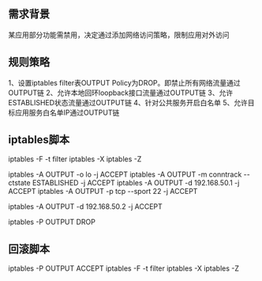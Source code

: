## 需求背景
某应用部分功能需禁用，决定通过添加网络访问策略，限制应用对外访问

## 规则策略
1、设置iptables filter表OUTPUT Policy为DROP。即禁止所有网络流量通过OUTPUT链
2、允许本地回环loopback接口流量通过OUTPUT链
3、允许ESTABLISHED状态流量通过OUTPUT链
4、针对公共服务开启白名单
5、允许目标应用服务白名单IP通过OUTPUT链

## iptables脚本
iptables -F -t filter
iptables -X
iptables -Z

iptables -A OUTPUT -o lo -j ACCEPT
iptables -A OUTPUT -m conntrack --ctstate ESTABLISHED -j ACCEPT
iptables -A OUTPUT -d 192.168.50.1 -j ACCEPT
iptables -A OUTPUT -p tcp --sport 22 -j ACCEPT

iptables -A OUTPUT -d 192.168.50.2 -j ACCEPT

iptables -P OUTPUT DROP

## 回滚脚本
iptables -P OUTPUT ACCEPT
iptables -F -t filter
iptables -X
iptables -Z

